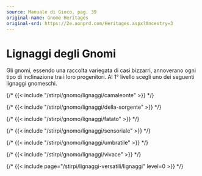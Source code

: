```yaml
---
source: Manuale di Gioco, pag. 39
original-name: Gnome Heritages
original-srd: https://2e.aonprd.com/Heritages.aspx?Ancestry=3
---
```


# Lignaggi degli Gnomi

Gli gnomi, essendo una raccolta variegata di casi bizzarri, annoverano ogni tipo
di inclinazione tra i loro progenitori. Al 1° livello scegli uno dei seguenti
lignaggi gnomeschi.

{/* {{< include "/stirpi/gnomo/lignaggi/camaleonte" >}} */}

{/* {{< include "/stirpi/gnomo/lignaggi/della-sorgente" >}} */}

{/* {{< include "/stirpi/gnomo/lignaggi/fatato" >}} */}

{/* {{< include "/stirpi/gnomo/lignaggi/sensoriale" >}} */}

{/* {{< include "/stirpi/gnomo/lignaggi/umbratile" >}} */}

{/* {{< include "/stirpi/gnomo/lignaggi/vivace" >}} */}

{/* {{< include page="/stirpi/lignaggi-versatili/lignaggi" level=0 >}} */}
